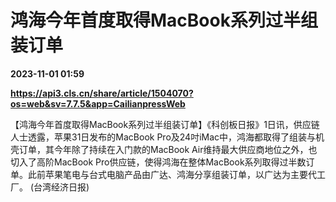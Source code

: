 # 鸿海今年首度取得MacBook系列过半组装订单

**2023-11-01 01:59**

**https://api3.cls.cn/share/article/1504070?os=web&sv=7.7.5&app=CailianpressWeb**

【鸿海今年首度取得MacBook系列过半组装订单】《科创板日报》1日讯，供应链人士透露，苹果31日发布的MacBook Pro及24吋iMac中，鸿海都取得了组装与机壳订单，其今年除了持续在入门款的MacBook Air维持最大供应商地位之外，也切入了高阶MacBook Pro供应链，使得鸿海在整体MacBook系列取得过半数订单。此前苹果笔电与台式电脑产品由广达、鸿海分享组装订单，以广达为主要代工厂。 (台湾经济日报)